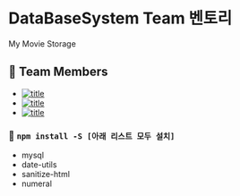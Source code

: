 # DataBaseSystem Team 벤토리
My Movie Storage

## 📌 Team Members
- [![title](https://img.shields.io/badge/DEVLOPER-권주현-123456)](https://github.com/rnjswngus275)
- [![title](https://img.shields.io/badge/DEVLOPER-오병현-123456)](https://github.com/obh3705)
- [![title](https://img.shields.io/badge/DEVLOPER-윤상은-123456)](https://github.com/Zzangeun)

### 📌 `npm install -S [아래 리스트 모두 설치]`
* mysql
* date-utils
* sanitize-html
* numeral
